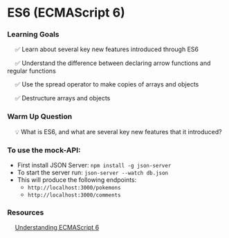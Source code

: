 # ES6 (ECMAScript 6)

### Learning Goals

&emsp; ✅ Learn about several key new features introduced through ES6

&emsp; ✅ Understand the difference between declaring arrow functions and regular functions

&emsp; ✅ Use the spread operator to make copies of arrays and objects

&emsp; ✅ Destructure arrays and objects

### Warm Up Question

&emsp; 💡 What is ES6, and what are several key new features that it introduced?

### To use the mock-API:
- First install JSON Server: `npm install -g json-server`
- To start the server run: `json-server --watch db.json`
- This will produce the following endpoints: 
  - `http://localhost:3000/pokemons`
  - `http://localhost:3000/comments`

### Resources

&emsp; [Understanding ECMAScript 6](https://leanpub.com/understandinges6/read/)
